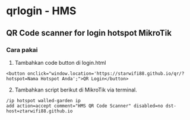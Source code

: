 # qrlogin - HMS
## QR Code scanner for login hotspot MikroTik

### Cara pakai

1. Tambahkan code button di login.html
```
<button onclick="window.location='https://starwifi88.github.io/qr/?hotspot=Nama Hotspot Anda';">QR Login</button>
```
2. Tambahkan script berikut di MikroTik via terminal.
```
/ip hotspot walled-garden ip
add action=accept comment="HMS QR Code Scanner" disabled=no dst-host=ztarwifi88.github.io
```
